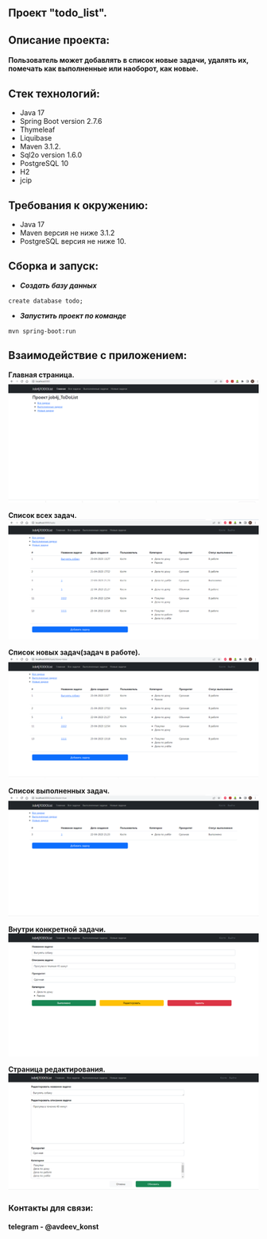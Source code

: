## Проект "todo_list".


## Описание проекта: 
#### Пользователь может добавлять в список новые задачи, удалять их, помечать как выполненные или наоборот, как новые.

## Стек технологий:
- Java 17
- Spring Boot version 2.7.6
- Thymeleaf
- Liquibase
- Maven 3.1.2.
- Sql2o version 1.6.0
- PostgreSQL 10
- H2
- jcip

## Требования к окружению:
- Java 17
- Maven версия не ниже 3.1.2
- PostgreSQL версия не ниже 10.

## Сборка и запуск:
- ___Cоздать базу данных___

 ```  
create database todo;
```
- ___Запустить проект по команде___
``` 
mvn spring-boot:run
```

## Взаимодействие с приложением:
**Главная страница.**
![](files/index.png)

**Список всех задач.**
![](files/alltasks.png)

**Список новых задач(задач в работе).**
![](files/newtasks.png)

**Список выполненных задач.**
![](files/tasksdone.png)

**Внутри конкретной задачи.**
![](files/taskone.png)

**Страница редактирования.**
![](files/update.png)

### Контакты для связи: 
#### telegram - @avdeev_konst
